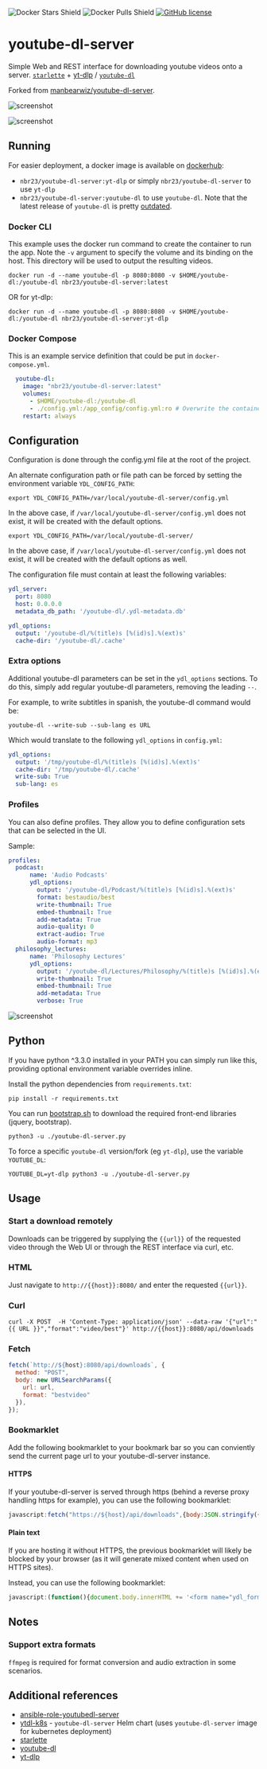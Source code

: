 ![Docker Stars Shield](https://img.shields.io/docker/stars/nbr23/youtube-dl-server.svg?style=flat-square)
![Docker Pulls Shield](https://img.shields.io/docker/pulls/nbr23/youtube-dl-server.svg?style=flat-square)
[![GitHub license](https://img.shields.io/badge/license-MIT-blue.svg?style=flat-square)](https://raw.githubusercontent.com/nbr23/youtube-dl-server/master/LICENSE)

# youtube-dl-server

Simple Web and REST interface for downloading youtube videos onto a server.
[`starlette`](https://www.starlette.io/) +
[yt-dlp](https://github.com/yt-dlp/yt-dlp) / [`youtube-dl`](https://github.com/rg3/youtube-dl)

Forked from [manbearwiz/youtube-dl-server](https://github.com/manbearwiz/youtube-dl-server).

![screenshot][1]


![screenshot][2]

## Running

For easier deployment, a docker image is available on
[dockerhub](https://hub.docker.com/r/nbr23/youtube-dl-server):

- `nbr23/youtube-dl-server:yt-dlp` or simply `nbr23/youtube-dl-server` to use `yt-dlp`
- `nbr23/youtube-dl-server:youtube-dl` to use `youtube-dl`. Note that the latest release of `youtube-dl` is pretty [outdated](https://github.com/ytdl-org/youtube-dl/releases/tag/2021.12.17).

### Docker CLI

This example uses the docker run command to create the container to run the
app. Note the `-v` argument to specify the volume and its binding on the host.
This directory will be used to output the resulting videos.

```shell
docker run -d --name youtube-dl -p 8080:8080 -v $HOME/youtube-dl:/youtube-dl nbr23/youtube-dl-server:latest
```

OR for yt-dlp:

```shell
docker run -d --name youtube-dl -p 8080:8080 -v $HOME/youtube-dl:/youtube-dl nbr23/youtube-dl-server:yt-dlp
```

### Docker Compose

This is an example service definition that could be put in `docker-compose.yml`.

```yml
  youtube-dl:
    image: "nbr23/youtube-dl-server:latest"
    volumes:
      - $HOME/youtube-dl:/youtube-dl
      - ./config.yml:/app_config/config.yml:ro # Overwrite the container's config file with your own configuration
    restart: always
```

## Configuration

Configuration is done through the config.yml file at the root of the project.

An alternate configuration path or file path can be forced by setting the environment
variable `YDL_CONFIG_PATH`:

```shell
export YDL_CONFIG_PATH=/var/local/youtube-dl-server/config.yml
```

In the above case, if `/var/local/youtube-dl-server/config.yml` does not exist, it will be created with the default options.

```shell
export YDL_CONFIG_PATH=/var/local/youtube-dl-server/
```

In the above case, if `/var/local/youtube-dl-server/config.yml` does not exist, it will be created with the default options as well.

The configuration file must contain at least the following variables:

```yaml
ydl_server:
  port: 8080
  host: 0.0.0.0
  metadata_db_path: '/youtube-dl/.ydl-metadata.db'

ydl_options:
  output: '/youtube-dl/%(title)s [%(id)s].%(ext)s'
  cache-dir: '/youtube-dl/.cache'
```

### Extra options

Additional youtube-dl parameters can be set in the `ydl_options` sections. To
do this, simply add regular youtube-dl parameters, removing the leading `--`.

For example, to write subtitles in spanish, the youtube-dl command would be:

`youtube-dl --write-sub --sub-lang es URL`

Which would translate to the following `ydl_options` in `config.yml`:

```yaml
ydl_options:
  output: '/tmp/youtube-dl/%(title)s [%(id)s].%(ext)s'
  cache-dir: '/tmp/youtube-dl/.cache'
  write-sub: True
  sub-lang: es
```

### Profiles

You can also define profiles. They allow you to define configuration sets that can be selected in the UI.

Sample:

```yaml
profiles:
  podcast:
      name: 'Audio Podcasts'
      ydl_options:
        output: '/youtube-dl/Podcast/%(title)s [%(id)s].%(ext)s'
        format: bestaudio/best
        write-thumbnail: True
        embed-thumbnail: True
        add-metadata: True
        audio-quality: 0
        extract-audio: True
        audio-format: mp3
  philosophy_lectures:
      name: 'Philosophy Lectures'
      ydl_options:
        output: '/youtube-dl/Lectures/Philosophy/%(title)s [%(id)s].%(ext)s'
        write-thumbnail: True
        embed-thumbnail: True
        add-metadata: True
        verbose: True
```

![screenshot][3]

## Python

If you have python ^3.3.0 installed in your PATH you can simply run like this,
providing optional environment variable overrides inline.

Install the python dependencies from `requirements.txt`:

```shell
pip install -r requirements.txt
```

You can run
[bootstrap.sh](https://github.com/nbr23/youtube-dl-server/blob/master/bootstrap.sh)
to download the required front-end libraries (jquery, bootstrap).

```shell
python3 -u ./youtube-dl-server.py
```

To force a specific `youtube-dl` version/fork  (eg `yt-dlp`), use the
variable `YOUTUBE_DL`:

```shell
YOUTUBE_DL=yt-dlp python3 -u ./youtube-dl-server.py
```

## Usage

### Start a download remotely

Downloads can be triggered by supplying the `{{url}}` of the requested video
through the Web UI or through the REST interface via curl, etc.

### HTML

Just navigate to `http://{{host}}:8080/` and enter the requested `{{url}}`.

### Curl

```shell
curl -X POST  -H 'Content-Type: application/json' --data-raw '{"url":"{{ URL }}","format":"video/best"}' http://{{host}}:8080/api/downloads
```

### Fetch

```javascript
fetch(`http://${host}:8080/api/downloads`, {
  method: "POST",
  body: new URLSearchParams({
    url: url,
    format: "bestvideo"
  }),
});
```

### Bookmarklet

Add the following bookmarklet to your bookmark bar so you can conviently send
the current page url to your youtube-dl-server instance.

#### HTTPS

If your youtube-dl-server is served through https (behind a reverse proxy
handling https for example), you can use the following bookmarklet:

```javascript
javascript:fetch("https://${host}/api/downloads",{body:JSON.stringify({url:window.location.href,format:"bestvideo"}),method:"POST",headers:{'Content-Type':'application/json'}});
```

#### Plain text

If you are hosting it without HTTPS, the previous bookmarklet will likely be
blocked by your browser (as it will generate mixed content when used on HTTPS
sites).

Instead, you can use the following bookmarklet:

```javascript
javascript:(function(){document.body.innerHTML += '<form name="ydl_form" method="POST" action="http://${host}/api/downloads"><input name="url" type="url" value="'+window.location.href+'"/></form>';document.ydl_form.submit()})();
```

## Notes

### Support extra formats

`ffmpeg` is required for format conversion and audio extraction in some
scenarios.
## Additional references

* [ansible-role-youtubedl-server](https://github.com/nbr23/ansible-role-youtubedl-server)
* [ytdl-k8s](https://github.com/droopy4096/ytdl-k8s) - `youtube-dl-server` Helm chart (uses `youtube-dl-server` image for kubernetes deployment)
* [starlette](https://www.starlette.io/)
* [youtube-dl](https://github.com/rg3/youtube-dl)
* [yt-dlp](https://github.com/yt-dlp/yt-dlp)

[1]:youtube-dl-server.png
[2]:youtube-dl-server-logs.png
[3]:youtube-dl-server-profiles.png
